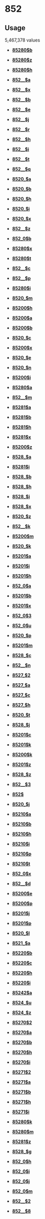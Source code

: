 # 852

## Usage

5,467,378 values

-   **[85280$b](../../tags/852/85280b-1.md)**  

-   **[85280$z](../../tags/852/85280z-2.md)**  

-   **[85280$h](../../tags/852/85280h-3.md)**  

-   **[852\_\_$a](../../tags/852/852__a-4.md)**  

-   **[852\_\_$x](../../tags/852/852__x-5.md)**  

-   **[852\_\_$b](../../tags/852/852__b-6.md)**  

-   **[852\_\_$e](../../tags/852/852__e-7.md)**  

-   **[852\_\_$j](../../tags/852/852__j-8.md)**  

-   **[852\_\_$r](../../tags/852/852__r-9.md)**  

-   **[852\_\_$h](../../tags/852/852__h-10.md)**  

-   **[852\_\_$i](../../tags/852/852__i-11.md)**  

-   **[852\_\_$t](../../tags/852/852__t-12.md)**  

-   **[852\_\_$q](../../tags/852/852__q-13.md)**  

-   **[8520\_$a](../../tags/852/8520_a-14.md)**  

-   **[8520\_$b](../../tags/852/8520_b-15.md)**  

-   **[8520\_$h](../../tags/852/8520_h-16.md)**  

-   **[8520\_$i](../../tags/852/8520_i-17.md)**  

-   **[8520\_$x](../../tags/852/8520_x-18.md)**  

-   **[852\_\_$z](../../tags/852/852__z-19.md)**  

-   **[852\_0$b](../../tags/852/852_0b-20.md)**  

-   **[85280$x](../../tags/852/85280x-21.md)**  

-   **[85280$t](../../tags/852/85280t-22.md)**  

-   **[852\_\_$c](../../tags/852/852__c-23.md)**  

-   **[852\_\_$p](../../tags/852/852__p-24.md)**  

-   **[85280$i](../../tags/852/85280i-25.md)**  

-   **[8520\_$m](../../tags/852/8520_m-26.md)**  

-   **[85200$h](../../tags/852/85200h-27.md)**  

-   **[85200$a](../../tags/852/85200a-28.md)**  

-   **[85200$b](../../tags/852/85200b-29.md)**  

-   **[8520\_$c](../../tags/852/8520_c-30.md)**  

-   **[85200$x](../../tags/852/85200x-31.md)**  

-   **[8520\_$e](../../tags/852/8520_e-32.md)**  

-   **[8520\_$n](../../tags/852/8520_n-33.md)**  

-   **[85200$i](../../tags/852/85200i-34.md)**  

-   **[85280$a](../../tags/852/85280a-35.md)**  

-   **[852\_\_$m](../../tags/852/852__m-36.md)**  

-   **[85281$a](../../tags/852/85281a-37.md)**  

-   **[85281$b](../../tags/852/85281b-38.md)**  

-   **[85281$h](../../tags/852/85281h-39.md)**  

-   **[85281$x](../../tags/852/85281x-40.md)**  

-   **[85200$z](../../tags/852/85200z-41.md)**  

-   **[8528\_$a](../../tags/852/8528_a-42.md)**  

-   **[85281$i](../../tags/852/85281i-43.md)**  

-   **[8528\_$b](../../tags/852/8528_b-44.md)**  

-   **[8528\_$h](../../tags/852/8528_h-45.md)**  

-   **[8528\_$i](../../tags/852/8528_i-46.md)**  

-   **[8528\_$x](../../tags/852/8528_x-47.md)**  

-   **[8520\_$z](../../tags/852/8520_z-48.md)**  

-   **[852\_\_$k](../../tags/852/852__k-49.md)**  

-   **[85200$m](../../tags/852/85200m-50.md)**  

-   **[8520\_$k](../../tags/852/8520_k-51.md)**  

-   **[85201$a](../../tags/852/85201a-52.md)**  

-   **[85201$i](../../tags/852/85201i-53.md)**  

-   **[85201$h](../../tags/852/85201h-54.md)**  

-   **[852\_0$a](../../tags/852/852_0a-55.md)**  

-   **[85201$b](../../tags/852/85201b-56.md)**  

-   **[85201$x](../../tags/852/85201x-57.md)**  

-   **[852\_0$3](../../tags/852/852_03-58.md)**  

-   **[852\_0$u](../../tags/852/852_0u-59.md)**  

-   **[8520\_$p](../../tags/852/8520_p-60.md)**  

-   **[85201$m](../../tags/852/85201m-61.md)**  

-   **[8528\_$c](../../tags/852/8528_c-62.md)**  

-   **[852\_\_$n](../../tags/852/852__n-63.md)**  

-   **[8527\_$2](../../tags/852/8527_2-64.md)**  

-   **[8527\_$a](../../tags/852/8527_a-65.md)**  

-   **[8527\_$c](../../tags/852/8527_c-66.md)**  

-   **[8527\_$h](../../tags/852/8527_h-67.md)**  

-   **[8520\_$t](../../tags/852/8520_t-68.md)**  

-   **[8528\_$j](../../tags/852/8528_j-69.md)**  

-   **[85201$c](../../tags/852/85201c-70.md)**  

-   **[85201$k](../../tags/852/85201k-71.md)**  

-   **[85200$k](../../tags/852/85200k-72.md)**  

-   **[85201$z](../../tags/852/85201z-73.md)**  

-   **[8528\_$z](../../tags/852/8528_z-74.md)**  

-   **[852\_\_$3](../../tags/852/852__3-75.md)**  

-   **[852$](../../tags/852/852-76.md)**  

-   **[8520\_$j](../../tags/852/8520_j-77.md)**  

-   **[85210$a](../../tags/852/85210a-78.md)**  

-   **[85210$b](../../tags/852/85210b-79.md)**  

-   **[85210$h](../../tags/852/85210h-80.md)**  

-   **[85210$i](../../tags/852/85210i-81.md)**  

-   **[85210$p](../../tags/852/85210p-82.md)**  

-   **[85210$t](../../tags/852/85210t-83.md)**  

-   **[852\_0$x](../../tags/852/852_0x-84.md)**  

-   **[852\_\_$d](../../tags/852/852__d-85.md)**  

-   **[85200$e](../../tags/852/85200e-86.md)**  

-   **[85200$p](../../tags/852/85200p-87.md)**  

-   **[85201$j](../../tags/852/85201j-88.md)**  

-   **[85201$p](../../tags/852/85201p-89.md)**  

-   **[8520\_$l](../../tags/852/8520_l-90.md)**  

-   **[8521\_$a](../../tags/852/8521_a-91.md)**  

-   **[85220$b](../../tags/852/85220b-92.md)**  

-   **[85220$c](../../tags/852/85220c-93.md)**  

-   **[85220$h](../../tags/852/85220h-94.md)**  

-   **[85220$i](../../tags/852/85220i-95.md)**  

-   **[85242$a](../../tags/852/85242a-96.md)**  

-   **[8524\_$u](../../tags/852/8524_u-97.md)**  

-   **[8524\_$z](../../tags/852/8524_z-98.md)**  

-   **[85270$2](../../tags/852/852702-99.md)**  

-   **[85270$a](../../tags/852/85270a-100.md)**  

-   **[85270$b](../../tags/852/85270b-101.md)**  

-   **[85270$h](../../tags/852/85270h-102.md)**  

-   **[85270$i](../../tags/852/85270i-103.md)**  

-   **[85271$2](../../tags/852/852712-104.md)**  

-   **[85271$a](../../tags/852/85271a-105.md)**  

-   **[85271$b](../../tags/852/85271b-106.md)**  

-   **[85271$h](../../tags/852/85271h-107.md)**  

-   **[85271$i](../../tags/852/85271i-108.md)**  

-   **[85280$k](../../tags/852/85280k-109.md)**  

-   **[85280$m](../../tags/852/85280m-110.md)**  

-   **[85281$z](../../tags/852/85281z-111.md)**  

-   **[8528\_$g](../../tags/852/8528_g-112.md)**  

-   **[852\_0$h](../../tags/852/852_0h-113.md)**  

-   **[852\_0$i](../../tags/852/852_0i-114.md)**  

-   **[852\_0$j](../../tags/852/852_0j-115.md)**  

-   **[852\_0$m](../../tags/852/852_0m-116.md)**  

-   **[852\_\_$2](../../tags/852/852__2-117.md)**  

-   **[852\_\_$8](../../tags/852/852__8-118.md)**  


